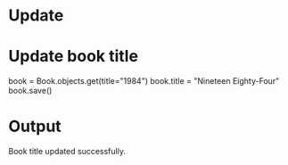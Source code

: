 # Update

 # Update book title
book = Book.objects.get(title="1984")
book.title = "Nineteen Eighty-Four"
book.save()

# Output  
Book title updated successfully.